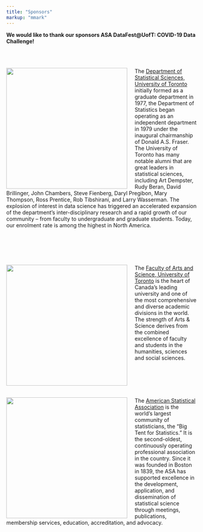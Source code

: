 ```yaml
---
title: "Sponsors"
markup: "mmark"
---
```


**We would like to thank our sponsors ASA DataFest@UofT: COVID-19 Data Challenge!**

<br><br>



<a href = "https://www.statistics.utoronto.ca/"> <img style="width:320px;float: left;padding-right:20px" src="/logos/Statistical-Sciences-logo.png"></a>

The [Department of Statistical Sciences, University of Toronto](https://www.statistics.utoronto.ca/) initially formed as a graduate department in 1977, the Department of Statistics began operating as an independent department in 1979 under the inaugural chairmanship of Donald A.S. Fraser.  The University of Toronto has many notable alumni that are great leaders in statistical sciences, including Art Dempster, Rudy Beran, David Brillinger, John Chambers, Steve Fienberg, Daryl Pregibon, Mary Thompson, Ross Prentice, Rob Tibshirani, and Larry Wasserman.  The explosion of interest in data science has triggered an accelerated expansion of the department’s inter-disciplinary research and a rapid growth of our community – from faculty to undergraduate and graduate students. Today, our enrolment rate is among the highest in North America.
  
  
<br><br><br><br>

<a href = "https://www.artsci.utoronto.ca/"> <img style="width:320px;float: left;padding-right:20px" src="/logos/fas.png"></a>

The [Faculty of Arts and Science, University of Toronto](https://www.artsci.utoronto.ca/) is the heart of Canada’s leading university and one of the most comprehensive and diverse academic divisions in the world. The strength of Arts & Science derives from the combined excellence of faculty and students in the humanities, sciences and social sciences.

<br><br><br><br>

<img style="width:320px;float: left;padding-right:20px" src="/logos/asa.jpg">

The [American Statistical Association](http://amstat.org/) is the world’s largest community of statisticians, the “Big Tent for Statistics.” It is the second-oldest, continuously operating professional association in the country. Since it was founded in Boston in 1839, the ASA has supported excellence in the development, application, and dissemination of statistical science through meetings, publications, membership services, education, accreditation, and advocacy.


